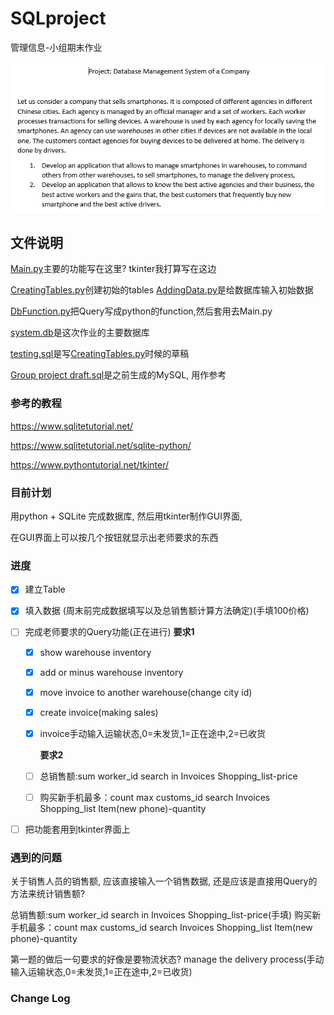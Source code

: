 # SQLproject
管理信息-小组期末作业

![picture 3](/attachment/2021-1118-120723.png)  


## 文件说明
[Main.py](Main.py)主要的功能写在这里? tkinter我打算写在这边

[CreatingTables.py](CreatingTables.py)创建初始的tables
[AddingData.py](/AddingData.py)是给数据库输入初始数据

[DbFunction.py](DbFunction.py)把Query写成python的function,然后套用去Main.py

[system.db](system.db)是这次作业的主要数据库

[testing.sql](testing.sql)是写[CreatingTables.py](CreatingTables.py)时候的草稿

[Group project draft.sql](Group%20project%20draft.sql)是之前生成的MySQL, 用作参考

### 参考的教程
https://www.sqlitetutorial.net/

https://www.sqlitetutorial.net/sqlite-python/

https://www.pythontutorial.net/tkinter/

### 目前计划

用python + SQLite 完成数据库,
然后用tkinter制作GUI界面,

在GUI界面上可以按几个按钮就显示出老师要求的东西

### 进度
- [x] 建立Table 
- [x] 填入数据 (周末前完成数据填写以及总销售额计算方法确定)(手填100价格)
- [ ] 完成老师要求的Query功能(正在进行)
    **要求1**
  - [x] show warehouse inventory
  - [x] add or minus warehouse inventory
  - [x] move invoice to another warehouse(change city id)
  - [x] create invoice(making sales)
  - [x] invoice手动输入运输状态,0=未发货,1=正在途中,2=已收货


    **要求2**
  - [ ] 总销售额:sum worker_id search in Invoices Shopping_list-price
  - [ ] 购买新手机最多：count max customs_id search Invoices Shopping_list Item(new phone)-quantity


- [ ] 把功能套用到tkinter界面上


### 遇到的问题
关于销售人员的销售额, 应该直接输入一个销售数据,
还是应该是直接用Query的方法来统计销售额?

总销售额:sum worker_id search in Invoices Shopping_list-price(手填)
购买新手机最多：count max customs_id search Invoices Shopping_list Item(new phone)-quantity

第一题的做后一句要求的好像是要物流状态?
manage the delivery process(手动输入运输状态,0=未发货,1=正在途中,2=已收货)


### Change Log
